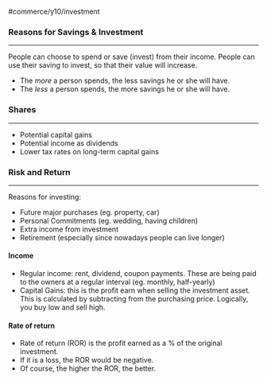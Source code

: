 #commerce/y10/investment

### Reasons for Savings & Investment
---
People can choose to spend or save (invest) from their income. People can use their saving to invest, so that their value will increase.

- The *more* a person spends, the less savings he or she will have.
- The *less* a person spends, the more savings he or she will have.

### Shares
---- 
- Potential capital gains
- Potential income as dividends
- Lower tax rates on long-term capital gains

### Risk and Return
---
Reasons for investing:
- Future major purchases (eg. property, car)
- Personal Commitments (eg. wedding, having children)
- Extra income from investment
- Retirement (especially since nowadays people can live longer)

#### Income
- Regular income: rent, dividend, coupon payments. These are being paid to the owners at a regular interval (eg. monthly, half-yearly)
- Capital Gains: this is the profit earn when selling the investment asset. This is calculated by subtracting from the purchasing price. Logically, you buy low and sell high.

#### Rate of return
- Rate of return (ROR) is the profit earned as a % of the original investment.
- If it is a loss, the ROR would be negative.
- Of course, the higher the ROR, the better.
